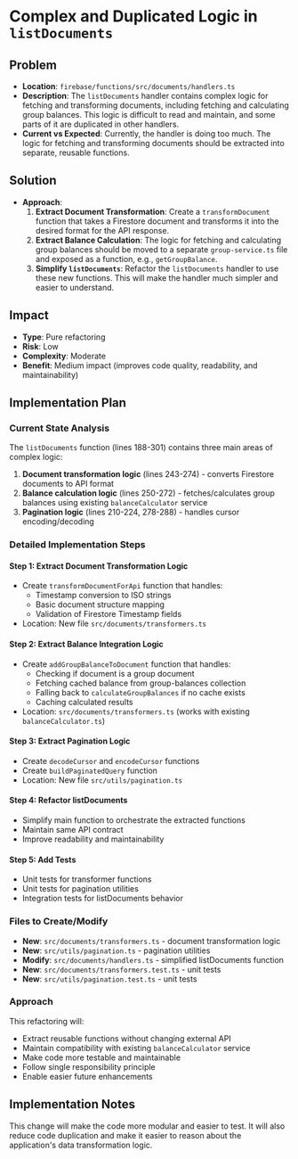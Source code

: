 # Complex and Duplicated Logic in `listDocuments`

## Problem
- **Location**: `firebase/functions/src/documents/handlers.ts`
- **Description**: The `listDocuments` handler contains complex logic for fetching and transforming documents, including fetching and calculating group balances. This logic is difficult to read and maintain, and some parts of it are duplicated in other handlers.
- **Current vs Expected**: Currently, the handler is doing too much. The logic for fetching and transforming documents should be extracted into separate, reusable functions.

## Solution
- **Approach**: 
  1. **Extract Document Transformation**: Create a `transformDocument` function that takes a Firestore document and transforms it into the desired format for the API response.
  2. **Extract Balance Calculation**: The logic for fetching and calculating group balances should be moved to a separate `group-service.ts` file and exposed as a function, e.g., `getGroupBalance`.
  3. **Simplify `listDocuments`**: Refactor the `listDocuments` handler to use these new functions. This will make the handler much simpler and easier to understand.

## Impact
- **Type**: Pure refactoring
- **Risk**: Low
- **Complexity**: Moderate
- **Benefit**: Medium impact (improves code quality, readability, and maintainability)

## Implementation Plan

### Current State Analysis
The `listDocuments` function (lines 188-301) contains three main areas of complex logic:

1. **Document transformation logic** (lines 243-274) - converts Firestore documents to API format
2. **Balance calculation logic** (lines 250-272) - fetches/calculates group balances using existing `balanceCalculator` service
3. **Pagination logic** (lines 210-224, 278-288) - handles cursor encoding/decoding

### Detailed Implementation Steps

#### Step 1: Extract Document Transformation Logic
- Create `transformDocumentForApi` function that handles:
  - Timestamp conversion to ISO strings
  - Basic document structure mapping
  - Validation of Firestore Timestamp fields
- Location: New file `src/documents/transformers.ts`

#### Step 2: Extract Balance Integration Logic  
- Create `addGroupBalanceToDocument` function that handles:
  - Checking if document is a group document
  - Fetching cached balance from group-balances collection
  - Falling back to `calculateGroupBalances` if no cache exists
  - Caching calculated results
- Location: `src/documents/transformers.ts` (works with existing `balanceCalculator.ts`)

#### Step 3: Extract Pagination Logic
- Create `decodeCursor` and `encodeCursor` functions
- Create `buildPaginatedQuery` function
- Location: New file `src/utils/pagination.ts`

#### Step 4: Refactor listDocuments
- Simplify main function to orchestrate the extracted functions
- Maintain same API contract
- Improve readability and maintainability

#### Step 5: Add Tests
- Unit tests for transformer functions
- Unit tests for pagination utilities
- Integration tests for listDocuments behavior

### Files to Create/Modify
- **New**: `src/documents/transformers.ts` - document transformation logic
- **New**: `src/utils/pagination.ts` - pagination utilities  
- **Modify**: `src/documents/handlers.ts` - simplified listDocuments function
- **New**: `src/documents/transformers.test.ts` - unit tests
- **New**: `src/utils/pagination.test.ts` - unit tests

### Approach
This refactoring will:
- Extract reusable functions without changing external API
- Maintain compatibility with existing `balanceCalculator` service
- Make code more testable and maintainable
- Follow single responsibility principle
- Enable easier future enhancements

## Implementation Notes
This change will make the code more modular and easier to test. It will also reduce code duplication and make it easier to reason about the application's data transformation logic.